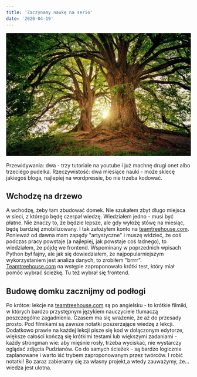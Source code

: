 ```yaml
---
title: 'Zaczynamy naukę na serio'
date: '2020-04-19'
---
```


![photo](post4photo1.jpg)

Przewidywania: dwa - trzy tutoriale na youtube i już machnę drugi onet albo trzeciego pudelka. Rzeczywistość: dwa miesiące nauki - może sklecę jakiegoś bloga, najlepiej na wordpressie, bo nie trzeba kodować.

## Wchodzę na drzewo
A wchodzę, żeby tam zbudować domek. Nie szukałem zbyt długo miejsca w sieci, z którego będę czerpał wiedzę. Wiedziałem jedno - musi być płatne. Nie znaczy to, że będzie lepsze, ale gdy wyłożę stówę na miesiąc, będę bardziej zmobilizowany. I tak założyłem konto na [teamtreehouse.com](https://teamtreehouse.com/). Ponieważ od dawna mam zapędy "artystyczne" i muszę widzieć, że coś podczas pracy powstaje (a najlepiej, jak powstaje coś ładnego), to wiedziałem, że pójdę we frontend. Wspominany w poprzednich wpisach Python był fajny, ale jak się dowiedziałem, że najpopularniejszym wykorzystaniem jest analiza danych, to zrobiłem "brrrr". [Teamtreehouse.com](https://teamtreehouse.com/) na wstępie zaproponowało krótki test, który miał pomóc wybrać ścieżkę. Tu też wybrał się frontend.

## Budowę domku zacznijmy od podłogi
Po krótce: lekcje na [teamtreehouse.com](https://teamtreehouse.com/) są po angielsku - to krótkie filmiki, w których bardzo przystępnym językiem nauczyciele tłumaczą poszczególne zagadnienia. Czasem ma się wrażenie, że aż do przesady prosto. Pod filmikami są zawsze notatki poszerzające wiedzę z lekcji. Dodatkowo prawie na każdej lekcji pisze się kod w dołączonym edytorze, większe całości kończą się krótkimi testami lub większymi zadaniami - każdy strongman wie: aby mięśnie rosły, trzeba wyciskać, nie wystarczy oglądać zdjęcia Pudzianów. Co do samych ścieżek - są bardzo logicznie zaplanowane i warto iść trybem zaproponowanym przez twórców. I robić notatki! Bo zaraz zabieramy się za własny projekt,a wtedy zauważymy, że... wiedza jest ulotna.  